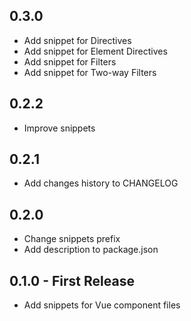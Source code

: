 ## 0.3.0
* Add snippet for Directives
* Add snippet for Element Directives
* Add snippet for Filters
* Add snippet for Two-way Filters

## 0.2.2
* Improve snippets

## 0.2.1
* Add changes history to CHANGELOG

## 0.2.0
* Change snippets prefix
* Add description to package.json

## 0.1.0 - First Release
* Add snippets for Vue component files
